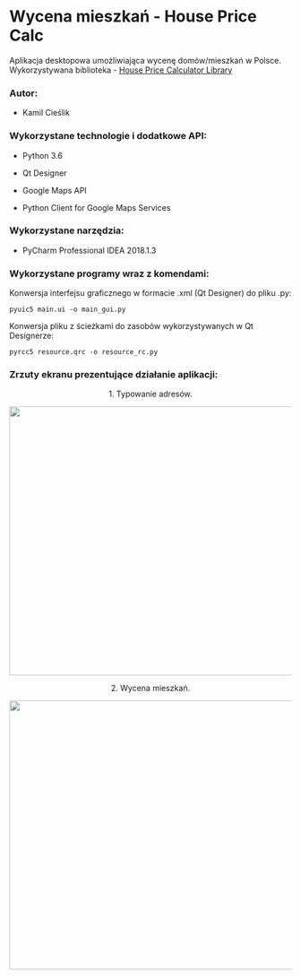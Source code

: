 # Wycena mieszkań - House Price Calc

Aplikacja desktopowa umożliwiająca wycenę domów/mieszkań w Polsce. <br />
Wykorzystywana biblioteka - [House Price Calculator Library](https://github.com/kamilcieslik/house_price_calculator_library)

### Autor:

- Kamil Cieślik <br />

### Wykorzystane technologie i dodatkowe API:

- Python 3.6 <br /> 

- Qt Designer <br /> 

- Google Maps API <br /> 

- Python Client for Google Maps Services <br /> 

### Wykorzystane narzędzia:

- PyCharm Professional IDEA 2018.1.3 <br />

### Wykorzystane programy wraz z komendami:

Konwersja interfejsu graficznego w formacie .xml (Qt Designer) do pliku .py:

```
pyuic5 main.ui -o main_gui.py 
```

Konwersja pliku z ścieżkami do zasobów wykorzystywanych w Qt Designerze:

```
pyrcc5 resource.qrc -o resource_rc.py
```

### Zrzuty ekranu prezentujące działanie aplikacji:
<p align="center">
1. Typowanie adresów.
</p>
<p align="center">
<img height="480" width="814" src="https://image.ibb.co/gTwE6T/1.png" />
</p>
<p align="center">

<p align="center">
2. Wycena mieszkań.
</p>
<p align="center">
<img height="480" width="814" src="https://image.ibb.co/kBwst8/2.png" />
</p>
<p align="center">